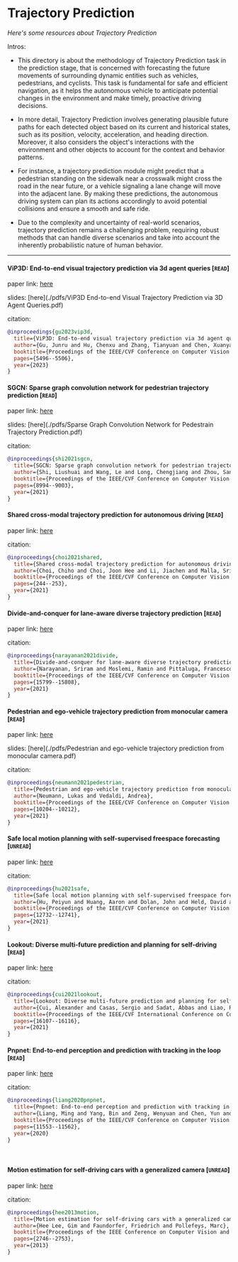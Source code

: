 # Trajectory Prediction
*Here's some resources about Trajectory Prediction*

Intros:
* This directory is about the methodology of Trajectory Prediction task in the prediction stage, that is concerned with forecasting the future movements of surrounding dynamic entities such as vehicles, pedestrians, and cyclists. This task is fundamental for safe and efficient navigation, as it helps the autonomous vehicle to anticipate potential changes in the environment and make timely, proactive driving decisions.


* In more detail, Trajectory Prediction involves generating plausible future paths for each detected object based on its current and historical states, such as its position, velocity, acceleration, and heading direction. Moreover, it also considers the object's interactions with the environment and other objects to account for the context and behavior patterns.

* For instance, a trajectory prediction module might predict that a pedestrian standing on the sidewalk near a crosswalk might cross the road in the near future, or a vehicle signaling a lane change will move into the adjacent lane. By making these predictions, the autonomous driving system can plan its actions accordingly to avoid potential collisions and ensure a smooth and safe ride.

* Due to the complexity and uncertainty of real-world scenarios, trajectory prediction remains a challenging problem, requiring robust methods that can handle diverse scenarios and take into account the inherently probabilistic nature of human behavior.

---

#### ViP3D: End-to-end visual trajectory prediction via 3d agent queries [`READ`]

paper link: [here](http://openaccess.thecvf.com/content/CVPR2023/papers/Gu_ViP3D_End-to-End_Visual_Trajectory_Prediction_via_3D_Agent_Queries_CVPR_2023_paper.pdf)

slides: [here](./pdfs/ViP3D End-to-end Visual Trajectory Prediction via 3D Agent Queries.pdf)

citation: 
```bibtex
@inproceedings{gu2023vip3d,
  title={ViP3D: End-to-end visual trajectory prediction via 3d agent queries},
  author={Gu, Junru and Hu, Chenxu and Zhang, Tianyuan and Chen, Xuanyao and Wang, Yilun and Wang, Yue and Zhao, Hang},
  booktitle={Proceedings of the IEEE/CVF Conference on Computer Vision and Pattern Recognition},
  pages={5496--5506},
  year={2023}
}
```

#### SGCN: Sparse graph convolution network for pedestrian trajectory prediction [`READ`]

paper link: [here](https://openaccess.thecvf.com/content/CVPR2021/papers/Shi_SGCN_Sparse_Graph_Convolution_Network_for_Pedestrian_Trajectory_Prediction_CVPR_2021_paper.pdf)

slides: [here](./pdfs/Sparse Graph Convolution Network for Pedestrain Trajectory Prediction.pdf)

citation: 
```bibtex
@inproceedings{shi2021sgcn,
  title={SGCN: Sparse graph convolution network for pedestrian trajectory prediction},
  author={Shi, Liushuai and Wang, Le and Long, Chengjiang and Zhou, Sanping and Zhou, Mo and Niu, Zhenxing and Hua, Gang},
  booktitle={Proceedings of the IEEE/CVF Conference on Computer Vision and Pattern Recognition},
  pages={8994--9003},
  year={2021}
}
```


#### Shared cross-modal trajectory prediction for autonomous driving [`READ`]

paper link: [here](http://openaccess.thecvf.com/content/CVPR2021/papers/Choi_Shared_Cross-Modal_Trajectory_Prediction_for_Autonomous_Driving_CVPR_2021_paper.pdf)

citation: 
```bibtex
@inproceedings{choi2021shared,
  title={Shared cross-modal trajectory prediction for autonomous driving},
  author={Choi, Chiho and Choi, Joon Hee and Li, Jiachen and Malla, Srikanth},
  booktitle={Proceedings of the IEEE/CVF Conference on Computer Vision and Pattern Recognition},
  pages={244--253},
  year={2021}
}
```


#### Divide-and-conquer for lane-aware diverse trajectory prediction [`READ`]

paper link: [here](https://openaccess.thecvf.com/content/CVPR2021/papers/Narayanan_Divide-and-Conquer_for_Lane-Aware_Diverse_Trajectory_Prediction_CVPR_2021_paper.pdf)

citation: 
```bibtex
@inproceedings{narayanan2021divide,
  title={Divide-and-conquer for lane-aware diverse trajectory prediction},
  author={Narayanan, Sriram and Moslemi, Ramin and Pittaluga, Francesco and Liu, Buyu and Chandraker, Manmohan},
  booktitle={Proceedings of the IEEE/CVF Conference on Computer Vision and Pattern Recognition},
  pages={15799--15808},
  year={2021}
}
```

#### Pedestrian and ego-vehicle trajectory prediction from monocular camera [`READ`]

paper link: [here](https://openaccess.thecvf.com/content/CVPR2021/papers/Neumann_Pedestrian_and_Ego-Vehicle_Trajectory_Prediction_From_Monocular_Camera_CVPR_2021_paper.pdf)

slides: [here](./pdfs/Pedestrian and ego-vehicle trajectory prediction from monocular camera.pdf)

citation: 
```bibtex
@inproceedings{neumann2021pedestrian,
  title={Pedestrian and ego-vehicle trajectory prediction from monocular camera},
  author={Neumann, Lukas and Vedaldi, Andrea},
  booktitle={Proceedings of the IEEE/CVF Conference on Computer Vision and Pattern Recognition},
  pages={10204--10212},
  year={2021}
}
```

#### Safe local motion planning with self-supervised freespace forecasting [`UNREAD`]

paper link: [here](http://openaccess.thecvf.com/content/CVPR2021/papers/Hu_Safe_Local_Motion_Planning_With_Self-Supervised_Freespace_Forecasting_CVPR_2021_paper.pdf)

citation: 
```bibtex
@inproceedings{hu2021safe,
  title={Safe local motion planning with self-supervised freespace forecasting},
  author={Hu, Peiyun and Huang, Aaron and Dolan, John and Held, David and Ramanan, Deva},
  booktitle={Proceedings of the IEEE/CVF Conference on Computer Vision and Pattern Recognition},
  pages={12732--12741},
  year={2021}
}
```

#### Lookout: Diverse multi-future prediction and planning for self-driving [`READ`]

paper link: [here](http://openaccess.thecvf.com/content/ICCV2021/papers/Cui_LookOut_Diverse_Multi-Future_Prediction_and_Planning_for_Self-Driving_ICCV_2021_paper.pdf)

citation: 
```bibtex
@inproceedings{cui2021lookout,
  title={Lookout: Diverse multi-future prediction and planning for self-driving},
  author={Cui, Alexander and Casas, Sergio and Sadat, Abbas and Liao, Renjie and Urtasun, Raquel},
  booktitle={Proceedings of the IEEE/CVF International Conference on Computer Vision},
  pages={16107--16116},
  year={2021}
}
```

#### Pnpnet: End-to-end perception and prediction with tracking in the loop [`READ`]

paper link: [here](https://openaccess.thecvf.com/content_CVPR_2020/papers/Liang_PnPNet_End-to-End_Perception_and_Prediction_With_Tracking_in_the_Loop_CVPR_2020_paper.pdf)

citation: 
```bibtex
@inproceedings{liang2020pnpnet,
  title={Pnpnet: End-to-end perception and prediction with tracking in the loop},
  author={Liang, Ming and Yang, Bin and Zeng, Wenyuan and Chen, Yun and Hu, Rui and Casas, Sergio and Urtasun, Raquel},
  booktitle={Proceedings of the IEEE/CVF Conference on Computer Vision and Pattern Recognition},
  pages={11553--11562},
  year={2020}
}
```


​    
#### Motion estimation for self-driving cars with a generalized camera [`UNREAD`]

paper link: [here](https://openaccess.thecvf.com/content_cvpr_2013/papers/Lee_Motion_Estimation_for_2013_CVPR_paper.pdf)

citation: 
```bibtex
@inproceedings{hee2013motion,
  title={Motion estimation for self-driving cars with a generalized camera},
  author={Hee Lee, Gim and Faundorfer, Friedrich and Pollefeys, Marc},
  booktitle={Proceedings of the IEEE Conference on Computer Vision and Pattern Recognition},
  pages={2746--2753},
  year={2013}
}
```

